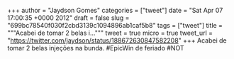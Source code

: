 
+++
author = "Jaydson Gomes"
categories = ["tweet"]
date = "Sat Apr 07 17:00:35 +0000 2012"
draft = false
slug = "699bc78540f030f2cbd3139c1094896ab1caf5b8"
tags = ["tweet"]
title = """Acabei de tomar 2 belas i..."""
tweet = true
micro = true
tweet_url = "https://twitter.com/jaydson/status/188672630847582208"
+++
Acabei de tomar 2 belas injeções na bunda. #EpicWin de feriado #NOT
